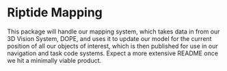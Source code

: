 # Riptide Mapping
This package will handle our mapping system, which takes data in from our 3D Vision System, DOPE, and uses it to update our model for the current position of all our objects of interest, which is then published for use in our navigation and task code systems. Expect a more extensive README once we hit a minimally viable product.
